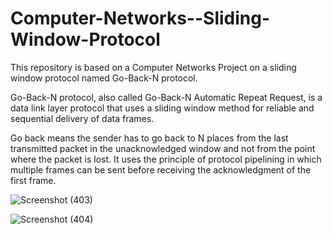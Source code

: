 # Computer-Networks--Sliding-Window-Protocol

This repository is based on a Computer Networks Project on a sliding window protocol named Go-Back-N protocol.


Go-Back-N protocol, also called Go-Back-N Automatic Repeat Request, is a data link layer protocol that uses a sliding window method for reliable and sequential delivery of data frames.

Go back means the sender has to go back to N places from the last transmitted packet in the unacknowledged window and not from the point where the packet is lost.
It uses the principle of protocol pipelining in which multiple frames can be sent before receiving the acknowledgment of the first frame.


![Screenshot (403)](https://github.com/hrish1012/Computer-Networks--Sliding-Window-Protocol/assets/113937257/bc663efe-4222-47a1-9e56-31b17d908259)

![Screenshot (404)](https://github.com/hrish1012/Computer-Networks--Sliding-Window-Protocol/assets/113937257/35694274-dd49-4409-9f02-312e67721079)
